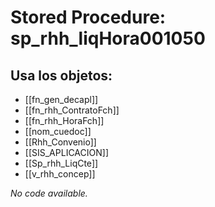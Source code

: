 # Stored Procedure: sp_rhh_liqHora001050

## Usa los objetos:
- [[fn_gen_decapl]]
- [[fn_rhh_ContratoFch]]
- [[fn_rhh_HoraFch]]
- [[nom_cuedoc]]
- [[Rhh_Convenio]]
- [[SIS_APLICACION]]
- [[Sp_rhh_LiqCte]]
- [[v_rhh_concep]]

*No code available.*
